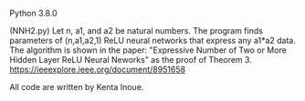 Python 3.8.0

(NNH2.py)
Let n, a1, and a2 be natural numbers.
The program finds parameters of (n,a1,a2,1) ReLU neural networks that express any a1*a2 data.
The algorithm is shown in the paper: "Expressive Number of Two or More Hidden Layer ReLU Neural Neworks" as the proof of Theorem 3.
https://ieeexplore.ieee.org/document/8951658

All code are written by Kenta Inoue.
